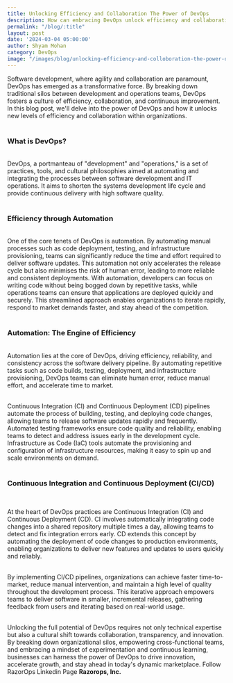 ```yaml
---
title: Unlocking Efficiency and Collaboration The Power of DevOps
description: How can embracing DevOps unlock efficiency and collaboration to enhance the power of your team's development processes?
permalink: "/blog/:title"
layout: post
date: '2024-03-04 05:00:00'
author: Shyam Mohan
category: DevOps
image: "/images/blog/unlocking-efficiency-and-colloboration-the-power-of-devops.gif"
---
```


Software development, where agility and collaboration are paramount, DevOps has emerged as a transformative force. By breaking down traditional silos between development and operations teams, DevOps fosters a culture of efficiency, collaboration, and continuous improvement. In this blog post, we'll delve into the power of DevOps and how it unlocks new levels of efficiency and collaboration within organizations.
<br>
<br>

### **What is DevOps?**
<br>
DevOps, a portmanteau of "development" and "operations," is a set of practices, tools, and cultural philosophies aimed at automating and integrating the processes between software development and IT operations. It aims to shorten the systems development life cycle and provide continuous delivery with high software quality.
<br>
<br>

### **Efficiency through Automation**
<br>
One of the core tenets of DevOps is automation. By automating manual processes such as code deployment, testing, and infrastructure provisioning, teams can significantly reduce the time and effort required to deliver software updates. This automation not only accelerates the release cycle but also minimises the risk of human error, leading to more reliable and consistent deployments.
With automation, developers can focus on writing code without being bogged down by repetitive tasks, while operations teams can ensure that applications are deployed quickly and securely. This streamlined approach enables organizations to iterate rapidly, respond to market demands faster, and stay ahead of the competition.
<br>
<br>

### **Automation: The Engine of Efficiency**
<br>
Automation lies at the core of DevOps, driving efficiency, reliability, and consistency across the software delivery pipeline. By automating repetitive tasks such as code builds, testing, deployment, and infrastructure provisioning, DevOps teams can eliminate human error, reduce manual effort, and accelerate time to market.
<br>
<br>

Continuous Integration (CI) and Continuous Deployment (CD) pipelines automate the process of building, testing, and deploying code changes, allowing teams to release software updates rapidly and frequently. Automated testing frameworks ensure code quality and reliability, enabling teams to detect and address issues early in the development cycle. Infrastructure as Code (IaC) tools automate the provisioning and configuration of infrastructure resources, making it easy to spin up and scale environments on demand.
<br>
<br>

### **Continuous Integration and Continuous Deployment (CI/CD)**
<br>

At the heart of DevOps practices are Continuous Integration (CI) and Continuous Deployment (CD). CI involves automatically integrating code changes into a shared repository multiple times a day, allowing teams to detect and fix integration errors early. CD extends this concept by automating the deployment of code changes to production environments, enabling organizations to deliver new features and updates to users quickly and reliably.
<br>
<br>

By implementing CI/CD pipelines, organizations can achieve faster time-to-market, reduce manual intervention, and maintain a high level of quality throughout the development process. This iterative approach empowers teams to deliver software in smaller, incremental releases, gathering feedback from users and iterating based on real-world usage.
<br>
<br>

Unlocking the full potential of DevOps requires not only technical expertise but also a cultural shift towards collaboration, transparency, and innovation. By breaking down organizational silos, empowering cross-functional teams, and embracing a mindset of experimentation and continuous learning, businesses can harness the power of DevOps to drive innovation, accelerate growth, and stay ahead in today's dynamic marketplace. Follow RazorOps Linkedin Page <a href="https://www.linkedin.com/company/razorops/" target=_blank style="text-decoration: none"> <b>Razorops, Inc.</b></a>


